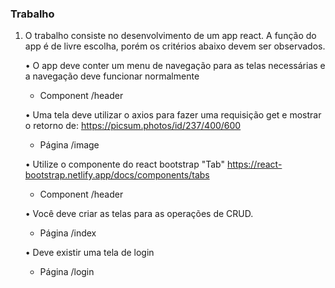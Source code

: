 ### Trabalho

1. O trabalho consiste no desenvolvimento de um app react. A função do app é de livre escolha,
   porém os critérios abaixo devem ser observados.

   • O app deve conter um menu de navegação para as telas necessárias e a navegação deve
   funcionar normalmente

   - Component /header

   • Uma tela deve utilizar o axios para fazer uma requisição get e mostrar o retorno de:
   https://picsum.photos/id/237/400/600

   - Página /image

   • Utilize o componente do react bootstrap "Tab"
   https://react-bootstrap.netlify.app/docs/components/tabs

   - Component /header

   • Você deve criar as telas para as operações de CRUD.

   - Página /index

   • Deve existir uma tela de login

   - Página /login
